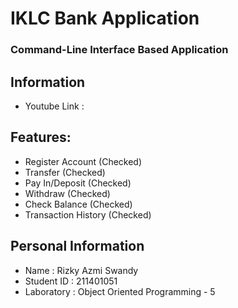# IKLC Bank Application
### Command-Line Interface Based Application

## Information
- Youtube Link : 

## Features:
- Register Account (Checked)
- Transfer (Checked)
- Pay In/Deposit (Checked)
- Withdraw (Checked)
- Check Balance (Checked)
- Transaction History (Checked)

## Personal Information
- Name        : Rizky Azmi Swandy
- Student ID  : 211401051
- Laboratory  : Object Oriented Programming - 5
